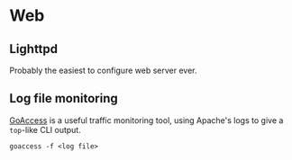 # Web


## Lighttpd


Probably the easiest to configure web server ever.


## Log file monitoring


[GoAccess](http://goaccess.prosoftcorp.com/) is a useful traffic monitoring tool, using Apache's logs to give a `top`-like CLI output.

    goaccess -f <log file>
    
       
